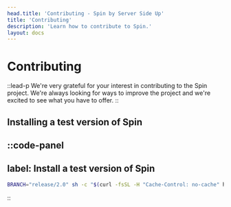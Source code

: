 ```yaml
---
head.title: 'Contributing - Spin by Server Side Up'
title: 'Contributing'
description: 'Learn how to contribute to Spin.'
layout: docs
---
```

# Contributing
::lead-p
We're very grateful for your interest in contributing to the Spin project. We're always looking for ways to improve the project and we're excited to see what you have to offer.
::

## Installing a test version of Spin
::code-panel
---
label: Install a test version of Spin
---
```bash
BRANCH="release/2.0" sh -c "$(curl -fsSL -H "Cache-Control: no-cache" https://raw.githubusercontent.com/serversideup/spin/release/2.0/tools/install.sh)"
```
::